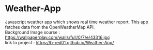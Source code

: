 # Weather-App
Javascript weather app which shows real time weather report. This app fetches data from the OpenWeatherMap API. <br />
Background Image sourse : https://wallpaperplay.com/walls/full/0/7/e/43316.jpg <br />
link to project : https://b-red01.github.io/Weather-App/
